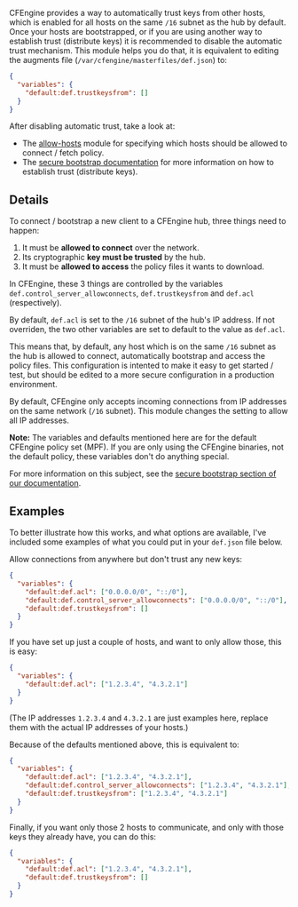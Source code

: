 CFEngine provides a way to automatically trust keys from other hosts, which is enabled for all hosts on the same `/16` subnet as the hub by default.
Once your hosts are bootstrapped, or if you are using another way to establish trust (distribute keys) it is recommended to disable the automatic trust mechanism.
This module helps you do that, it is equivalent to editing the augments file (`/var/cfengine/masterfiles/def.json`) to:

```json
{
  "variables": {
    "default:def.trustkeysfrom": []
  }
}
```

After disabling automatic trust, take a look at:

- The [allow-hosts](https://build.cfengine.com/modules/allow-hosts/) module for specifying which hosts should be allowed to connect / fetch policy.
- The [secure bootstrap documentation](https://docs.cfengine.com/docs/3.21/getting-started-installation-secure-bootstrap.html) for more information on how to establish trust (distribute keys).

## Details

To connect / bootstrap a new client to a CFEngine hub, three things need to happen:

1. It must be **allowed to connect** over the network.
2. Its cryptographic **key must be trusted** by the hub.
3. It must be **allowed to access** the policy files it wants to download.

In CFEngine, these 3 things are controlled by the variables `def.control_server_allowconnects`, `def.trustkeysfrom` and `def.acl` (respectively).

By default, `def.acl` is set to the `/16` subnet of the hub's IP address.
If not overriden, the two other variables are set to default to the value as `def.acl`.

This means that, by default, any host which is on the same `/16` subnet as the hub is allowed to connect, automatically bootstrap and access the policy files.
This configuration is intented to make it easy to get started / test, but should be edited to a more secure configuration in a production environment.

By default, CFEngine only accepts incoming connections from IP addresses on the same network (`/16` subnet).
This module changes the setting to allow all IP addresses.

**Note:** The variables and defaults mentioned here are for the default CFEngine policy set (MPF).
If you are only using the CFEngine binaries, not the default policy, these variables don't do anything special.

For more information on this subject, see the [secure bootstrap section of our documentation](https://docs.cfengine.com/docs/3.21/getting-started-installation-secure-bootstrap.html).

## Examples

To better illustrate how this works, and what options are available, I've included some examples of what you could put in your `def.json` file below.

Allow connections from anywhere but don't trust any new keys:

```json
{
  "variables": {
    "default:def.acl": ["0.0.0.0/0", "::/0"],
    "default:def.control_server_allowconnects": ["0.0.0.0/0", "::/0"],
    "default:def.trustkeysfrom": []
  }
}
```

If you have set up just a couple of hosts, and want to only allow those, this is easy:

```json
{
  "variables": {
    "default:def.acl": ["1.2.3.4", "4.3.2.1"]
  }
}
```

(The IP addresses `1.2.3.4` and `4.3.2.1` are just examples here, replace them with the actual IP addresses of your hosts.)

Because of the defaults mentioned above, this is equivalent to:

```json
{
  "variables": {
    "default:def.acl": ["1.2.3.4", "4.3.2.1"],
    "default:def.control_server_allowconnects": ["1.2.3.4", "4.3.2.1"],
    "default:def.trustkeysfrom": ["1.2.3.4", "4.3.2.1"]
  }
}
```

Finally, if you want only those 2 hosts to communicate, and only with those keys they already have, you can do this:

```json
{
  "variables": {
    "default:def.acl": ["1.2.3.4", "4.3.2.1"],
    "default:def.trustkeysfrom": []
  }
}
```

